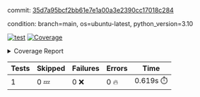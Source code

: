 commit: [35d7a95bcf2bb61e7e1a00a3e2390cc17018c284](https://github.com/rcmdnk/python-template/tree/35d7a95bcf2bb61e7e1a00a3e2390cc17018c284)

condition: branch=main, os=ubuntu-latest, python_version=3.10

[![test](https://github.com/rcmdnk/python-template/actions/workflows/test.yml/badge.svg)](https://github.com/rcmdnk/python-template/actions/runs/4284732431)
<a href="https://github.com/rcmdnk/python-template/blob/35d7a95bcf2bb61e7e1a00a3e2390cc17018c284/README.md"><img alt="Coverage" src="https://img.shields.io/badge/Coverage-100%25-brightgreen.svg" /></a><details><summary>Coverage Report </summary><table><tr><th>File</th><th>Stmts</th><th>Miss</th><th>Cover</th></tr><tbody><tr><td><b>TOTAL</b></td><td><b>1</b></td><td><b>0</b></td><td><b>100%</b></td></tr></tbody></table></details>

| Tests | Skipped | Failures | Errors | Time |
| ----- | ------- | -------- | -------- | ------------------ |
| 1 | 0 :zzz: | 0 :x: | 0 :fire: | 0.619s :stopwatch: |

